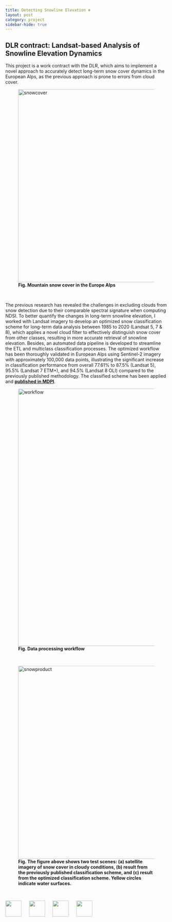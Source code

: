 ```yaml
---
title: Detecting Snowline Elevation ❄️
layout: post
category: project
sidebar-hide: true
---
```


## DLR contract: Landsat-based Analysis of Snowline Elevation Dynamics

This project is a work contract with the DLR, which aims to implement a novel approach to accurately detect long-term snow cover dynamics in the European Alps, as the previous approach is prone to errors from cloud cover. 

<figure>
	<img src="{{ 'assets/images/snowcap.jpg' | relative_url }}" alt="snowcover"  width="600" />
	<figcaption><b>Fig. Mountain snow cover in the Europe Alps</b></figcaption>
</figure>

<br>

The previous research has revealed the challenges in excluding clouds from snow detection due to their comparable spectral signature when computing NDSI. To better quantify the changes in long-term snowline elevation, I worked with Landsat imagery to develop an optimized snow classification scheme for long-term data analysis between 1985 to 2020 (Landsat 5, 7 & 8), which applies a novel cloud filter to effectively distinguish snow cover from other classes, resulting in more accurate retrieval of snowline elevation. Besides, an automated data pipeline is developed to streamline the ETL and multiclass classification processes. The optimized workflow has been thoroughly validated in European Alps using Sentinel-2 imagery with approximately 100,000 data points, illustrating the significant increase in classification performance from overall 77.61% to 87.5% (Landsat 5), 95.5% (Landsat 7 ETM+), and 94.5% (Landsat 8 OLI) compared to the previously published methodology. The classified scheme has been applied and [<b>published in MDPI</b>](https://www.mdpi.com/2072-4292/14/18/4461/htm).

<figure>
	<img src="{{ 'assets/images/slcworkflow.jpg' | relative_url }}" alt="workflow"  width="800" />
	<figcaption><b>Fig. Data processing workflow</b></figcaption>
</figure>

<br>

<figure>
	<img src="{{ 'assets/images/snowproduct.jpg' | relative_url }}" alt="snowproduct"  width="600" />
	<figcaption><b>Fig. The figure above shows two test scenes: (a) satellite imagery of snow cover in cloudy conditions, (b) result from the previously published classification scheme, and (c) result from the optimized classification scheme. Yellow circles indicate water surfaces.</b></figcaption>
</figure>

<br>

<p float="left">
  <img src="https://raw.githubusercontent.com/FortAwesome/Font-Awesome/6.x/svgs/brands/python.svg" width="50" height="50">
  &nbsp;&nbsp;&nbsp;&nbsp;
  <img src="https://raw.githubusercontent.com/FortAwesome/Font-Awesome/6.x/svgs/brands/github.svg" width="50" height="50">
  &nbsp;&nbsp;&nbsp;&nbsp;
  <img src="https://raw.githubusercontent.com/FortAwesome/Font-Awesome/6.x/svgs/solid/earth-europe.svg" width="50" height="50">
  &nbsp;&nbsp;&nbsp;&nbsp;
  <img src="https://raw.githubusercontent.com/FortAwesome/Font-Awesome/6.x/svgs/brands/js.svg" width="50" height="50">
</p>

